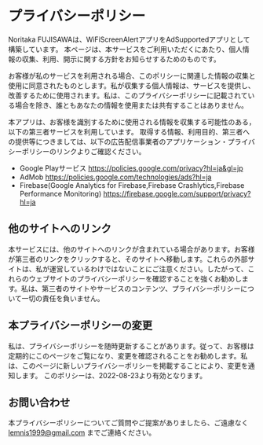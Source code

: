 # プライバシーポリシー

Noritaka FUJISAWAは、WiFiScreenAlertアプリをAdSupportedアプリとして構築しています。
本ページは、本サービスをご利用いただくにあたり、個人情報の収集、利用、開示に関する方針をお知らせするためのものです。

お客様が私のサービスを利用される場合、このポリシーに関連した情報の収集と使用に同意されたものとします。私が収集する個人情報は、サービスを提供し、改善するために使用されます。私は、このプライバシーポリシーに記載されている場合を除き、誰ともあなたの情報を使用または共有することはありません。

本アプリは、お客様を識別するために使用される情報を収集する可能性のある，以下の第三者サービスを利用しています。
取得する情報、利用目的、第三者への提供等につきましては、以下の広告配信事業者のアプリケーション・プライバシーポリシーのリンクよりご確認ください。

* Google Playサービス
https://policies.google.com/privacy?hl=ja&gl=jp
* AdMob
https://policies.google.com/technologies/ads?hl=ja
* Firebase(Google Analytics for Firebase,Firebase Crashlytics,Firebase Performance Monitoring) https://firebase.google.com/support/privacy?hl=ja

## 他のサイトへのリンク
本サービスには、他のサイトへのリンクが含まれている場合があります。お客様が第三者のリンクをクリックすると、そのサイトへ移動します。これらの外部サイトは、私が運営しているわけではないことにご注意ください。したがって、これらのウェブサイトのプライバシーポリシーを確認することを強くお勧めします。私は、第三者のサイトやサービスのコンテンツ、プライバシーポリシーについて一切の責任を負いません。


## 本プライバシーポリシーの変更
私は、プライバシーポリシーを随時更新することがあります。従って、お客様は定期的にこのページをご覧になり、変更を確認されることをお勧めします。私は、このページに新しいプライバシーポリシーを掲載することにより、変更を通知します。
このポリシーは、2022-08-23より有効となります。

## お問い合わせ
本プライバシーポリシーについてご質問やご提案がありましたら、ご遠慮なく lemnis1999@gmail.com までご連絡ください。
